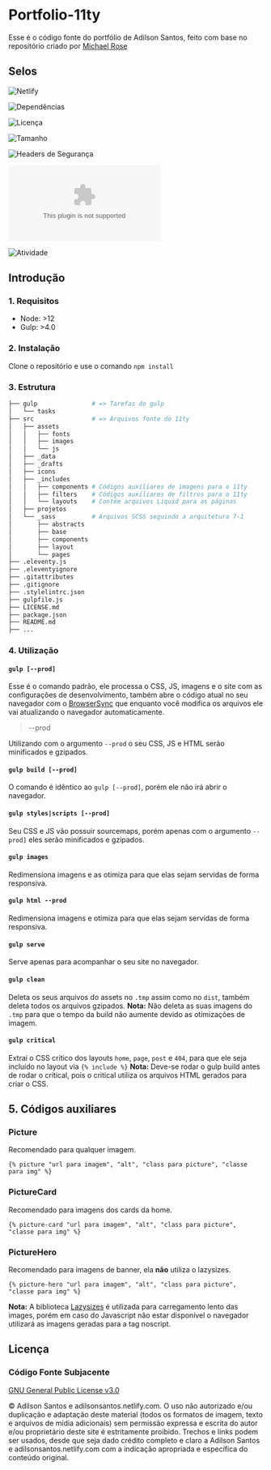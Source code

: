 # Portfolio-11ty

Esse é o código fonte do portfólio de Adilson Santos, feito com base no repositório criado por [Michael Rose](https://github.com/mmistakes/made-mistakes-jekyll/)

## Selos

![Netlify](https://img.shields.io/netlify/b25fb8b1-4bb4-4f49-ad1c-2358c7b0ca12)

![Dependências](https://img.shields.io/david/adilsonfsantos/Portfolio-11ty)

![Licença](https://img.shields.io/github/license/adilsonfsantos/Portfolio-11ty)

![Tamanho](https://img.shields.io/github/repo-size/adilsonfsantos/Portfolio-11ty)

![Headers de Segurança](https://img.shields.io/security-headers?url=https%3A%2F%2Fadilsonsantos.netlify.com)

![Pontuação do Mozilla HTTP Observatory](https://img.shields.io/mozilla-observatory/grade-score/adilsonsantos.netlify.com?publish)

![Atividade](https://img.shields.io/github/commit-activity/w/adilsonfsantos/Portfolio-11ty)

## Introdução

### 1. Requisitos

- Node: >12
- Gulp: >4.0

### 2. Instalação

Clone o repositório e use o comando `npm install`

### 3. Estrutura

```bash
├── gulp               # => Tarefas do gulp
│   └── tasks
├── src                # => Arquivos fonte do 11ty
│   ├── assets
│   │   ├── fonts
│   │   ├── images
│   │   └── js
│   ├── _data
│   ├── _drafts
│   ├── icons
│   ├── _includes
│   │   ├── components # Códigos auxiliares de imagens para o 11ty
│   │   ├── filters    # Códigos auxiliares de filtros para o 11ty
│   │   └── layouts    # Contém arquivos Liquid para as páginas
│   ├── projetos
│   └── _sass          # Arquivos SCSS seguindo a arquitetura 7-1
│       ├── abstracts
│       ├── base
│       ├── components
│       ├── layout
│       └── pages
├── .eleventy.js
├── .eleventyignore
├── .gitattributes
├── .gitignore
├── .stylelintrc.json
├── gulpfile.js
├── LICENSE.md
├── package.json
├── README.md
├── ...
```

### 4. Utilização

#### `gulp [--prod]`

Esse é o comando padrão, ele processa o CSS, JS, imagens e o site com as configurações de desenvolvimento, também abre o código atual no seu navegador com o [BrowserSync](https://github.com/shakyShane/browser-sync) que enquanto você modifica os arquivos ele vai atualizando o navegador automaticamente.

> --prod

Utilizando com o argumento `--prod` o seu CSS, JS e HTML serão minificados e gzipados.

#### `gulp build [--prod]`

O comando é idêntico ao `gulp [--prod]`, porém ele não irá abrir o navegador.

#### `gulp styles|scripts [--prod]`

Seu CSS e JS vão possuir sourcemaps, porém apenas com o argumento `--prod]` eles serão minificados e gzipados.

#### `gulp images`

Redimensiona imagens e as otimiza para que elas sejam servidas de forma responsiva.

#### `gulp html --prod`

Redimensiona imagens e otimiza para que elas sejam servidas de forma responsiva.

#### `gulp serve`

Serve apenas para acompanhar o seu site no navegador.

#### `gulp clean`

Deleta os seus arquivos do assets no `.tmp` assim como no `dist`, também deleta todos os arquivos gzipados. **Nota:** Não deleta as suas imagens do `.tmp` para que o tempo da build não aumente devido as otimizações de imagem.

#### `gulp critical`

Extrai o CSS crítico dos layouts `home`, `page`, `post` e `404`, para que ele seja incluído no layout via `{% include %}` **Nota:** Deve-se rodar o gulp build antes de rodar o critical, pois o critical utiliza os arquivos HTML gerados para criar o CSS.

## 5. Códigos auxiliares

### Picture

Recomendado para qualquer imagem.

`{% picture "url para imagem", "alt", "class para picture", "classe para img" %}`

### PictureCard

Recomendado para imagens dos cards da home.

`{% picture-card "url para imagem", "alt", "class para picture", "classe para img" %}`

### PictureHero

Recomendado para imagens de banner, ela **não** utiliza o lazysizes.

`{% picture-hero "url para imagem", "alt", "class para picture", "classe para img" %}`

**Nota:** A biblioteca [Lazysizes](https://github.com/aFarkas/lazysizes) é utilizada para carregamento lento das images, porém em caso do Javascript não estar disponível o navegador utilizará as imagens geradas para a tag noscript.

## Licença

### Código Fonte Subjacente

[GNU General Public License v3.0](https://github.com/adilsonfsantos/Portfolio-11ty/blob/master/LICENSE.md)

© Adilson Santos e adilsonsantos.netlify.com. O uso não autorizado e/ou duplicação e adaptação deste material (todos os formatos de imagem, texto e arquivos de mídia adicionais) sem permissão expressa e escrita do autor e/ou proprietário deste site é estritamente proibido. Trechos e links podem ser usados, desde que seja dado crédito completo e claro a Adilson Santos e adilsonsantos.netlify.com com a indicação apropriada e específica do conteúdo original.
